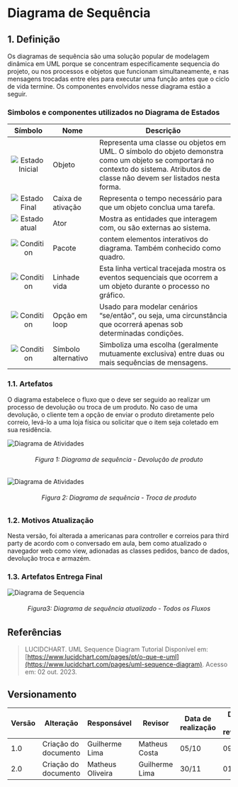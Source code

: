 # Diagrama de Sequência

## 1. Definição

Os diagramas de sequência são uma solução popular de modelagem dinâmica em UML porque se concentram especificamente sequencia do projeto, ou nos processos e objetos que funcionam simultaneamente, e nas mensagens trocadas entre eles para executar uma função antes que o ciclo de vida termine.
Os componentes envolvidos nesse diagrama estão a seguir.



### Simbolos e componentes utilizados no Diagrama de Estados

|                                                   Símbolo                                                    | Nome                       | Descrição                                                                   |
| :----------------------------------------------------------------------------------------------------------: | -------------------------- | --------------------------------------------------------------------------- |
|   ![Estado Inicial](../Assets/modelagem/diagramaSequencia/uml-object-symbol.png)     | Objeto     | Representa uma classe ou objetos em UML. O símbolo do objeto demonstra como um objeto se comportará no contexto do sistema. Atributos de classe não devem ser listados nesta forma.  |   
|   ![Estado Final](../Assets/modelagem/diagramaSequencia/uml-activation-box-symbol.png)     | Caixa de ativação   | Representa o tempo necessário para que um objeto conclua uma tarefa. |  
|   ![Estado atual](../Assets/modelagem/diagramaSequencia/uml-actor-symbol.png)     | Ator   | Mostra as entidades que interagem com, ou são externas ao sistema.  |  
|   ![Condition](../Assets/modelagem/diagramaSequencia/uml-package-symbol.png)     | Pacote   | contem elementos interativos do diagrama. Também conhecido como quadro. | 
|   ![Condition](../Assets/modelagem/diagramaSequencia/uml-lifeline-symbol.png)     | Linhade vida   | Esta linha vertical tracejada mostra os eventos sequenciais que ocorrem a um objeto durante o processo no gráfico. | 
|   ![Condition](../Assets/modelagem/diagramaSequencia/uml-option-loop-symbol.png)     | Opção em loop   | Usado para modelar cenários “se/então”, ou seja, uma circunstância que ocorrerá apenas sob determinadas condições. |  
|   ![Condition](../Assets/modelagem/diagramaSequencia/uml-alternative-symbol.png)     | Símbolo alternativo  | Simboliza uma escolha (geralmente mutuamente exclusiva) entre duas ou mais sequências de mensagens.  |  



### 1.1. Artefatos

O diagrama estabelece o fluxo que o deve ser seguido ao realizar um processo de devolução ou troca de um produto. No caso de uma devolução, o cliente tem a opção de enviar o produto diretamente pelo correio, levá-lo a uma loja física ou solicitar que o item seja coletado em sua residência.

![Diagrama de Atividades](../Assets/modelagem/diagramaSequencia/sequencia1.png)
<h6 align = "center">Figura 1: Diagrama de sequência - Devolução de produto</h6>


![Diagrama de Atividades](../Assets/modelagem/diagramaSequencia/sequencia2.png)
<h6 align = "center">Figura 2: Diagrama de sequência - Troca de produto</h6>

### 1.2. Motivos Atualização
Nesta versão, foi alterada a americanas para controller e correios para third party de acordo com o conversado em aula, bem como atualizado o navegador web como view, adionadas as classes pedidos, banco de dados, devolução troca e armazém.  

### 1.3. Artefatos Entrega Final

![Diagrama de Sequencia](../Assets/sequenciaRevised.png)
<h6 align= "center">Figura3: Diagrama de sequência atualizado - Todos os Fluxos</h6>

## Referências

> LUCIDCHART. UML Sequence Diagram Tutorial Disponível em: [https://www.lucidchart.com/pages/pt/o-que-e-uml](https://www.lucidchart.com/pages/uml-sequence-diagram). Acesso em: 02 out. 2023.

## Versionamento

| Versão | Alteração            | Responsável    | Revisor | Data de realização | Data de revisão |
| ------ | -------------------- | -------------- | ------- | ------------------ | --------------- |
| 1.0    | Criação do documento | Guilherme Lima |  Matheus Costa  | 05/10      |   09/10      |
| 2.0    | Criação do documento | Matheus Oliveira |  Guilherme Lima  | 30/11      |   01/12      |
